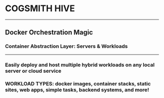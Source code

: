 # COGSMITH HIVE

---

## Docker Orchestration Magic
### Container Abstraction Layer: Servers & Workloads

---

### Easily deploy and host multiple hybrid workloads on any local server or cloud service

### WORKLOAD TYPES: docker images, container stacks, static sites, web apps, simple tasks, backend systems, and more!